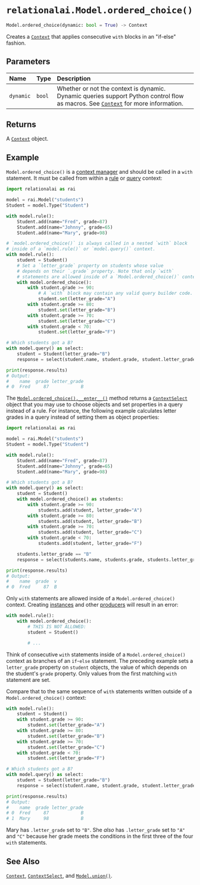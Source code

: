# `relationalai.Model.ordered_choice()`

```python
Model.ordered_choice(dynamic: bool = True) -> Context
```

Creates a [`Context`](../Context/README.md) that applies consecutive `with` blocks in an "if-else" fashion.

## Parameters

| Name | Type | Description |
| :--- | :--- | :------ |
| `dynamic` | `bool` | Whether or not the context is dynamic. Dynamic queries support Python control flow as macros. See [`Context`](../Context/README.md) for more information. |

## Returns

A [`Context`](../Context/README.md) object.

## Example

`Model.ordered_choice()` is a
[context manager](https://docs.python.org/3/glossary.html#term-context-manager)
and should be called in a `with` statement.
It must be called from within a [rule](./rule.md) or [query](./query.md) context:

```python
import relationalai as rai

model = rai.Model("students")
Student = model.Type("Student")

with model.rule():
    Student.add(name="Fred", grade=87)
    Student.add(name="Johnny", grade=65)
    Student.add(name="Mary", grade=98)

# `model.ordered_choice()` is always called in a nested `with` block
# inside of a `model.rule()` or `model.query()` context.
with model.rule():
    student = Student()
    # Set a `letter_grade` property on students whose value
    # depends on their `.grade` property. Note that only `with`
    # statements are allowed inside of a `Model.ordered_choice()` context.
    with model.ordered_choice():
        with student.grade >= 90:
            # A `with` block may contain any valid query builder code.
            student.set(letter_grade="A")
        with student.grade >= 80:
            student.set(letter_grade="B")
        with student.grade >= 70:
            student.set(letter_grade="C")
        with student.grade < 70:
            student.set(letter_grade="F")

# Which students got a B?
with model.query() as select:
    student = Student(letter_grade="B")
    response = select(student.name, student.grade, student.letter_grade)

print(response.results)
# Output:
#    name  grade letter_grade
# 0  Fred     87            B
```

The [`Model.ordered_choice().__enter__()`](../Context/enter__.md) method
returns a [`ContextSelect`](../ContextSelect/README.md) object that you may use to choose objects and set properties
in a query instead of a rule.
For instance, the following example calculates letter grades in a query instead of setting them as object properties:

```python
import relationalai as rai

model = rai.Model("students")
Student = model.Type("Student")

with model.rule():
    Student.add(name="Fred", grade=87)
    Student.add(name="Johnny", grade=65)
    Student.add(name="Mary", grade=98)

# Which students got a B?
with model.query() as select:
    student = Student()
    with model.ordered_choice() as students:
        with student.grade >= 90:
            students.add(student, letter_grade="A")
        with student.grade >= 80:
            students.add(student, letter_grade="B")
        with student.grade >= 70:
            students.add(student, letter_grade="C")
        with student.grade < 70:
            students.add(student, letter_grade="F")

    students.letter_grade == "B"
    response = select(students.name, students.grade, students.letter_grade)

print(response.results)
# Output:
#    name  grade  v
# 0  Fred     87  B
```

Only `with` statements are allowed inside of a `Model.ordered_choice()` context.
Creating [instances](../Instance/README.md) and other [producers](../Producer/README.md) will result in an error:

```python
with model.rule():
    with model.ordered_choice():
        # THIS IS NOT ALLOWED:
        student = Student()

        # ...
```

Think of consecutive `with` statements inside of a `Model.ordered_choice()` context as branches of an `if`-`else` statement.
The preceding example sets a `letter_grade` property on `student` objects,
the value of which depends on the student's `grade` property.
Only values from the first matching `with` statement are set.

Compare that to the same sequence of `with` statements written outside of a `Model.ordered_choice()` context:

```python
with model.rule():
    student = Student()
    with student.grade >= 90:
        student.set(letter_grade="A")
    with student.grade >= 80:
        student.set(letter_grade="B")
    with student.grade >= 70:
        student.set(letter_grade="C")
    with student.grade < 70:
        student.set(letter_grade="F")

# Which students got a B?
with model.query() as select:
    student = Student(letter_grade="B")
    response = select(student.name, student.grade, student.letter_grade)

print(response.results)
# Output:
#    name  grade letter_grade
# 0  Fred     87            B
# 1  Mary     98            B
```

Mary has `.letter_grade` set to `"B"`.
She _also_ has `.letter_grade` set to `"A"` and `"C"` because her grade meets the conditions
in the first three of the four `with` statements.

## See Also

[`Context`](../Context/README.md),
[`ContextSelect`](../ContextSelect/README.md),
and [`Model.union()`](./union.md).
